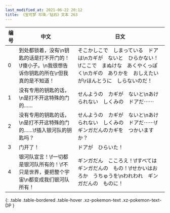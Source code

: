 ```yaml
---
last_modified_at: 2021-06-22 20:12
title: 《宝可梦 珍珠／钻石》文本 263
---
```

| 编号 | 中文 | 日文 |
| ---- | ---- | ---- |
| 0 | 到处都锁着，没有\n钥匙的话是打不开门的！\f傻小子。\n我很想告诉你钥匙的所在\r但我真的是不知道！ | そこかしこで　しまっている　ドアは\nカギが　ないと　ひらかない！\fここで　まぬけな　あくやくっぽく\nカギの　ありかを　おしえたいが\rほんとうに　しらないのだ！ |
| 1 | 没有专用的钥匙的话，\n是打不开这特殊的门的…… | せんようの　カギが　ないと\nあけられない　しくみの　ドアだ⋯⋯ |
| 2 | 没有专用的钥匙的话，\n是打不开这特殊的门的……\f插入银河队的钥匙吗？ | せんようの　カギが　ないと\nあけられない　しくみの　ドアだ⋯⋯\fギンガだんのカギを　つかいますか？ |
| 3 | 门开了！ | ドアが　ひらいた！ |
| 4 | 银河队宣言！\f一切都是银河队所有的！\f不只是世界，要把整个宇宙\n都变成我们银河队所有！ | ギンガだん　こころえ！\fすべては　ギンガだんの　もの！\fせかいはおろか　うちゅうを\nわれわれ　ギンガだんの　ものに！ |
{: .table .table-bordered .table-hover .xz-pokemon-text .xz-pokemon-text-DP }
